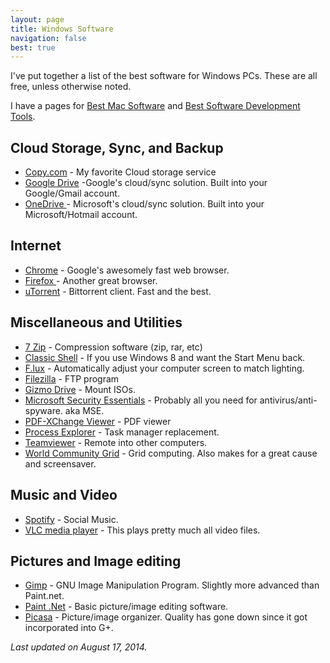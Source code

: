```yaml
---
layout: page
title: Windows Software
navigation: false
best: true
---
```


I've put together a list of the best software for Windows PCs. These are all free, unless otherwise noted.

I have a pages for <a href="../mac-software">Best Mac Software</a> and <a href="../software-development-tools">Best Software Development Tools</a>.

<h2>Cloud Storage, Sync, and Backup</h2>
<ul>
  <li><a href="https://copy.com/?r=1u9vhV">Copy.com</a> - My favorite Cloud storage service</li>
  <li><a href="https://drive.google.com/">Google Drive</a> -Google's cloud/sync solution. Built into your Google/Gmail account.</li>
  <li><a href="https://onedrive.live.com/?invref=e8e0c21396a27dc4&amp;invsrc=90">OneDrive </a>- Microsoft's cloud/sync solution. Built into your Microsoft/Hotmail account.</li>
</ul>

<h2>Internet</h2>
<ul>
  <li><a href="http://www.google.com/chrome">Chrome</a> - Google's awesomely fast web browser.</li>
  <li><a href="http://www.mozilla.org/en-US/firefox/new/">Firefox </a>- Another great browser.</li>
  <li><a href="http://www.utorrent.com/">uTorrent</a> - Bittorrent client.  Fast and the best.</li>
</ul>

<h2>Miscellaneous and Utilities</h2>
<ul>
  <li><a href="http://www.7-zip.org/">7 Zip</a> - Compression software (zip, rar, etc)</li>
  <li><a href="http://www.classicshell.net/">Classic Shell</a> - If you use Windows 8 and want the Start Menu back.</li>
  <li><a href="http://stereopsis.com/flux/">F.lux</a> - Automatically adjust your computer screen to match lighting. </li>
  <li><a href="http://filezilla-project.org/">Filezilla</a> - FTP program</li>
  <li><a href="http://arainia.com/software/gizmo/overview.php?nID=4">Gizmo Drive</a> - Mount ISOs.</li>
  <li><a href="http://www.microsoft.com/Security_Essentials/">Microsoft Security Essentials</a> - Probably all you need for antivirus/anti-spyware.  aka MSE. </li>
  <li><a href="http://www.docu-track.com/">PDF-XChange Viewer</a> - PDF viewer </li>
  <li><a href="http://technet.microsoft.com/en-us/sysinternals/bb896653">Process Explorer</a> - Task manager replacement.</li>
  <li><a href="http://www.teamviewer.com/en/index.aspx">Teamviewer</a> - Remote into other computers.</li>
  <li><a href="http://www.worldcommunitygrid.org/">World Community Grid</a> - Grid computing. Also makes for a great cause and screensaver. </li>
</ul>


<h2>Music and Video</h2>
<ul>
  <li><a href="http://www.spotify.com/">Spotify</a> - Social Music.</li>
  <li><a href="http://www.videolan.org/vlc/">VLC media player</a> - This plays pretty much all video files.</li>
</ul>

<h2>Pictures and Image editing</h2>
<ul>
  <li><a href="http://www.gimp.org/">Gimp</a> - GNU Image Manipulation Program.  Slightly more advanced than Paint.net. </li>
  <li><a href="http://www.getpaint.net/">Paint .Net</a> - Basic picture/image editing software.</li>
  <li><a href="http://picasa.google.com/">Picasa</a> - Picture/image organizer.  Quality has gone down since it got incorporated into G+.</li>
</ul>

<i>Last updated on August 17, 2014.</i>
